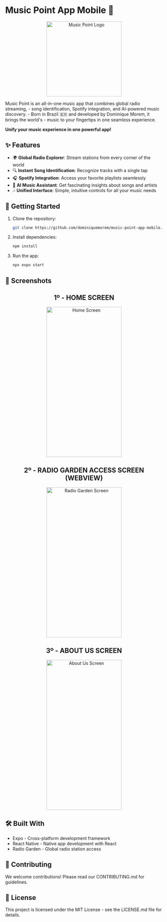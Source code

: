 # Music Point App Mobile 🎵
<p align="center">
  <img src="https://github.com/user-attachments/assets/dcba67fa-7f44-4782-8fb1-8cbc0805f7c2" width="240" height="240" alt="Music Point Logo">
</p>
Music Point is an all-in-one music app that combines global radio streaming, 
- song identification, Spotify integration, and AI-powered music discovery.
- Born in Brazil 🇧🇷 and developed by Dominique Morem, it brings the world's
- music to your fingertips in one seamless experience.

**Unify your music experience in one powerful app!**

## ✨ Features

- 🌍 **Global Radio Explorer**: Stream stations from every corner of the world
- 🔍 **Instant Song Identification**: Recognize tracks with a single tap
- 🎧 **Spotify Integration**: Access your favorite playlists seamlessly
- 🤖 **AI Music Assistant**: Get fascinating insights about songs and artists
- 🎶 **Unified Interface**: Simple, intuitive controls for all your music needs

## 🚀 Getting Started

1. Clone the repository:
   ```bash
   git clone https://github.com/dominiquemorem/music-point-app-mobile.git

2. Install dependencies:
   ```bash
   npm install
3. Run the app:
   ```bash
   npx expo start

## 📱 Screenshots

<h2 align="center" > 1º - HOME SCREEN</h2>
<p align="center"> <img src="https://github.com/user-attachments/assets/7a91fa06-df37-4ea2-98a0-bf05cee7fd48" width="240" height="480" alt="Home Screen"> </p>
<h2 align="center" >2º - RADIO GARDEN ACCESS SCREEN (WEBVIEW)</h2>
<p align="center"> <img src="https://github.com/user-attachments/assets/1263adad-e16b-4c2e-b807-f4ae47efd6a1" width="240" height="480" alt="Radio Garden Screen"> </p>
<h2 align="center" >3º - ABOUT US SCREEN</h2>
<p align="center"> <img src="https://github.com/user-attachments/assets/0bc778e6-44f7-48d6-b50b-0b2e2c6545cf" width="240" height="480" alt="About Us Screen"> </p>

## 🛠 Built With
- <a href="https://expo.dev/" target="_blank" rel="noopener noreferrer" style="text-decoration: none; color: inherit;">Expo</a> - Cross-platform development framework
- <a href="https://reactnative.dev/" target="_blank" rel="noopener noreferrer" style="text-decoration: none; color: inherit;">React Native</a> - Native app development with React
- <a href="https://radio.garden/" target="_blank" rel="noopener noreferrer" style="text-decoration: none; color: inherit;">Radio Garden</a> - Global radio station access
  
## 🤝 Contributing
We welcome contributions! Please read our CONTRIBUTING.md for guidelines.

## 📄 License
This project is licensed under the MIT License - see the LICENSE.md file for details.

